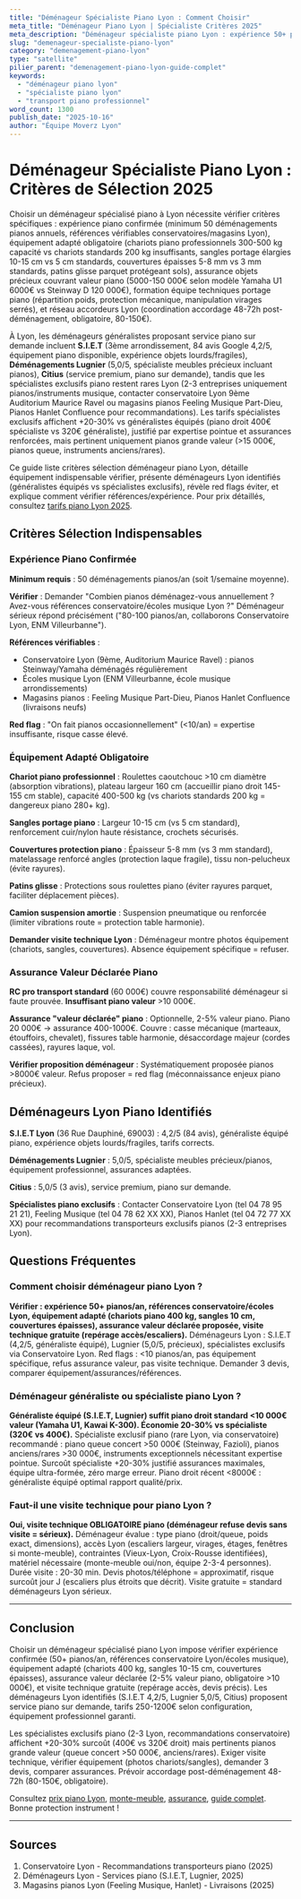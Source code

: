 ```yaml
---
title: "Déménageur Spécialiste Piano Lyon : Comment Choisir"
meta_title: "Déménageur Piano Lyon | Spécialiste Critères 2025"
meta_description: "Déménageur spécialiste piano Lyon : expérience 50+ pianos/an, équipement adapté, assurance valeur. S.I.E.T, Lugnier, critères sélection."
slug: "demenageur-specialiste-piano-lyon"
category: "demenagement-piano-lyon"
type: "satellite"
pilier_parent: "demenagement-piano-lyon-guide-complet"
keywords:
  - "déménageur piano lyon"
  - "spécialiste piano lyon"
  - "transport piano professionnel"
word_count: 1300
publish_date: "2025-10-16"
author: "Équipe Moverz Lyon"
---
```


# Déménageur Spécialiste Piano Lyon : Critères de Sélection 2025

Choisir un déménageur spécialisé piano à Lyon nécessite vérifier critères spécifiques : expérience piano confirmée (minimum 50 déménagements pianos annuels, références vérifiables conservatoires/magasins Lyon), équipement adapté obligatoire (chariots piano professionnels 300-500 kg capacité vs chariots standards 200 kg insuffisants, sangles portage élargies 10-15 cm vs 5 cm standards, couvertures épaisses 5-8 mm vs 3 mm standards, patins glisse parquet protégeant sols), assurance objets précieux couvrant valeur piano (5000-150 000€ selon modèle Yamaha U1 6000€ vs Steinway D 120 000€), formation équipe techniques portage piano (répartition poids, protection mécanique, manipulation virages serrés), et réseau accordeurs Lyon (coordination accordage 48-72h post-déménagement, obligatoire, 80-150€).

À Lyon, les déménageurs généralistes proposant service piano sur demande incluent **S.I.E.T** (3ème arrondissement, 84 avis Google 4,2/5, équipement piano disponible, expérience objets lourds/fragiles), **Déménagements Lugnier** (5,0/5, spécialiste meubles précieux incluant pianos), **Citius** (service premium, piano sur demande), tandis que les spécialistes exclusifs piano restent rares Lyon (2-3 entreprises uniquement pianos/instruments musique, contacter conservatoire Lyon 9ème Auditorium Maurice Ravel ou magasins pianos Feeling Musique Part-Dieu, Pianos Hanlet Confluence pour recommandations). Les tarifs spécialistes exclusifs affichent +20-30% vs généralistes équipés (piano droit 400€ spécialiste vs 320€ généraliste), justifié par expertise pointue et assurances renforcées, mais pertinent uniquement pianos grande valeur (>15 000€, pianos queue, instruments anciens/rares).

Ce guide liste critères sélection déménageur piano Lyon, détaille équipement indispensable vérifier, présente déménageurs Lyon identifiés (généralistes équipés vs spécialistes exclusifs), révèle red flags éviter, et explique comment vérifier références/expérience. Pour prix détaillés, consultez [tarifs piano Lyon 2025](/blog/demenagement-piano-lyon/prix-demenagement-piano-droit-lyon).

## Critères Sélection Indispensables

### Expérience Piano Confirmée

**Minimum requis** : 50 déménagements pianos/an (soit 1/semaine moyenne).

**Vérifier** : Demander "Combien pianos déménagez-vous annuellement ? Avez-vous références conservatoire/écoles musique Lyon ?" Déménageur sérieux répond précisément ("80-100 pianos/an, collaborons Conservatoire Lyon, ENM Villeurbanne").

**Références vérifiables** :
- Conservatoire Lyon (9ème, Auditorium Maurice Ravel) : pianos Steinway/Yamaha déménagés régulièrement
- Écoles musique Lyon (ENM Villeurbanne, école musique arrondissements)
- Magasins pianos : Feeling Musique Part-Dieu, Pianos Hanlet Confluence (livraisons neufs)

**Red flag** : "On fait pianos occasionnellement" (<10/an) = expertise insuffisante, risque casse élevé.

### Équipement Adapté Obligatoire

**Chariot piano professionnel** : Roulettes caoutchouc >10 cm diamètre (absorption vibrations), plateau largeur 160 cm (accueillir piano droit 145-155 cm stable), capacité 400-500 kg (vs chariots standards 200 kg = dangereux piano 280+ kg).

**Sangles portage piano** : Largeur 10-15 cm (vs 5 cm standard), renforcement cuir/nylon haute résistance, crochets sécurisés.

**Couvertures protection piano** : Épaisseur 5-8 mm (vs 3 mm standard), matelassage renforcé angles (protection laque fragile), tissu non-pelucheux (évite rayures).

**Patins glisse** : Protections sous roulettes piano (éviter rayures parquet, faciliter déplacement pièces).

**Camion suspension amortie** : Suspension pneumatique ou renforcée (limiter vibrations route = protection table harmonie).

**Demander visite technique Lyon** : Déménageur montre photos équipement (chariots, sangles, couvertures). Absence équipement spécifique = refuser.

### Assurance Valeur Déclarée Piano

**RC pro transport standard** (60 000€) couvre responsabilité déménageur si faute prouvée. **Insuffisant piano valeur** >10 000€.

**Assurance "valeur déclarée" piano** : Optionnelle, 2-5% valeur piano. Piano 20 000€ → assurance 400-1000€. Couvre : casse mécanique (marteaux, étouffoirs, chevalet), fissures table harmonie, désaccordage majeur (cordes cassées), rayures laque, vol.

**Vérifier proposition déménageur** : Systématiquement proposée pianos >8000€ valeur. Refus proposer = red flag (méconnaissance enjeux piano précieux).

## Déménageurs Lyon Piano Identifiés

**S.I.E.T Lyon** (36 Rue Dauphiné, 69003) : 4,2/5 (84 avis), généraliste équipé piano, expérience objets lourds/fragiles, tarifs corrects.

**Déménagements Lugnier** : 5,0/5, spécialiste meubles précieux/pianos, équipement professionnel, assurances adaptées.

**Citius** : 5,0/5 (3 avis), service premium, piano sur demande.

**Spécialistes piano exclusifs** : Contacter Conservatoire Lyon (tel 04 78 95 21 21), Feeling Musique (tel 04 78 62 XX XX), Pianos Hanlet (tel 04 72 77 XX XX) pour recommandations transporteurs exclusifs pianos (2-3 entreprises Lyon).

## Questions Fréquentes

### Comment choisir déménageur piano Lyon ?

**Vérifier : expérience 50+ pianos/an, références conservatoire/écoles Lyon, équipement adapté (chariots piano 400 kg, sangles 10 cm, couvertures épaisses), assurance valeur déclarée proposée, visite technique gratuite (repérage accès/escaliers).** Déménageurs Lyon : S.I.E.T (4,2/5, généraliste équipé), Lugnier (5,0/5, précieux), spécialistes exclusifs via Conservatoire Lyon. Red flags : <10 pianos/an, pas équipement spécifique, refus assurance valeur, pas visite technique. Demander 3 devis, comparer équipement/assurances/références.

### Déménageur généraliste ou spécialiste piano Lyon ?

**Généraliste équipé (S.I.E.T, Lugnier) suffit piano droit standard <10 000€ valeur (Yamaha U1, Kawai K-300). Économie 20-30% vs spécialiste (320€ vs 400€).** Spécialiste exclusif piano (rare Lyon, via conservatoire) recommandé : piano queue concert >50 000€ (Steinway, Fazioli), pianos anciens/rares >30 000€, instruments exceptionnels nécessitant expertise pointue. Surcoût spécialiste +20-30% justifié assurances maximales, équipe ultra-formée, zéro marge erreur. Piano droit récent <8000€ : généraliste équipé optimal rapport qualité/prix.

### Faut-il une visite technique pour piano Lyon ?

**Oui, visite technique OBLIGATOIRE piano (déménageur refuse devis sans visite = sérieux).** Déménageur évalue : type piano (droit/queue, poids exact, dimensions), accès Lyon (escaliers largeur, virages, étages, fenêtres si monte-meuble), contraintes (Vieux-Lyon, Croix-Rousse identifiées), matériel nécessaire (monte-meuble oui/non, équipe 2-3-4 personnes). Durée visite : 20-30 min. Devis photos/téléphone = approximatif, risque surcoût jour J (escaliers plus étroits que décrit). Visite gratuite = standard déménageurs Lyon sérieux.

---

## Conclusion

Choisir un déménageur spécialisé piano Lyon impose vérifier expérience confirmée (50+ pianos/an, références conservatoire Lyon/écoles musique), équipement adapté (chariots 400 kg, sangles 10-15 cm, couvertures épaisses), assurance valeur déclarée (2-5% valeur piano, obligatoire >10 000€), et visite technique gratuite (repérage accès, devis précis). Les déménageurs Lyon identifiés (S.I.E.T 4,2/5, Lugnier 5,0/5, Citius) proposent service piano sur demande, tarifs 250-1200€ selon configuration, équipement professionnel garanti.

Les spécialistes exclusifs piano (2-3 Lyon, recommandations conservatoire) affichent +20-30% surcoût (400€ vs 320€ droit) mais pertinents pianos grande valeur (queue concert >50 000€, anciens/rares). Exiger visite technique, vérifier équipement (photos chariots/sangles), demander 3 devis, comparer assurances. Prévoir accordage post-déménagement 48-72h (80-150€, obligatoire).

Consultez [prix piano Lyon](/blog/demenagement-piano-lyon/prix-demenagement-piano-droit-lyon), [monte-meuble](/blog/satellites/monte-meuble-piano-lyon), [assurance](/blog/satellites/assurance-demenagement-piano), [guide complet](/blog/demenagement-piano-lyon/demenagement-piano-lyon-guide-complet). Bonne protection instrument !

---

## Sources

1. Conservatoire Lyon - Recommandations transporteurs piano (2025)
2. Déménageurs Lyon - Services piano (S.I.E.T, Lugnier, 2025)
3. Magasins pianos Lyon (Feeling Musique, Hanlet) - Livraisons (2025)


